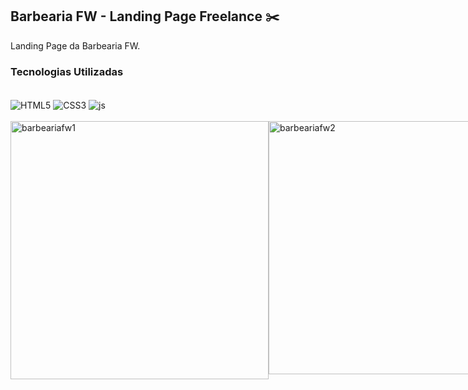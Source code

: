 ## Barbearia FW - Landing Page Freelance ✂️

Landing Page da Barbearia FW.

### Tecnologias Utilizadas

<div style="display: inline_block"><br/>
    <img align="center" alt="HTML5"src="https://img.shields.io/badge/HTML5-E34F26?style=for-the-badge&logo=html5&logoColor=white"/>
    <img align="center" alt="CSS3"src="https://img.shields.io/badge/CSS3-1572B6?style=for-the-badge&logo=css3&logoColor=white"/>
    <img align="center" alt="js"src="https://img.shields.io/badge/JavaScript-F7DF1E?style=for-the-badge&logo=javascript&logoColor=black"/>
</div><br/>

<div style="display: flex"><br/>
<img align="center"  alt="barbeariafw1"src="https://github.com/muriloalvesx/LexWeb/assets/153781890/404598c4-5edd-4947-9a40-647f5775471b" width="413px"/>
<img align="center" alt="barbeariafw2"src="https://github.com/muriloalvesx/LexWeb/assets/153781890/d1010070-48b3-42ad-9450-2bebed0e5269" width="405px"/>
</div><br/>
